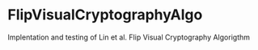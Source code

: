 # FlipVisualCryptographyAlgo

Implentation and testing of Lin et al. Flip Visual Cryptography Algorigthm
